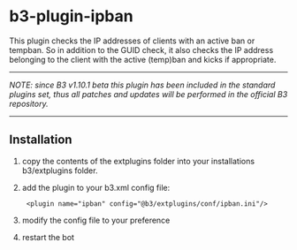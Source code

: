 b3-plugin-ipban
===============

This plugin checks the  IP addresses of clients with an active ban or tempban. So in addition to the GUID check, it also
checks the IP address belonging to the client with the active (temp)ban and kicks if appropriate.

******
*NOTE: since B3 v1.10.1 beta this plugin has been included in the standard plugins set, thus all patches and updates will be performed in the official B3 repository.*
******

## Installation

1. copy the contents of the extplugins folder into your installations b3/extplugins folder.
2. add the plugin to your b3.xml config file:

        <plugin name="ipban" config="@b3/extplugins/conf/ipban.ini"/>

3. modify the config file to your preference
4. restart the bot
